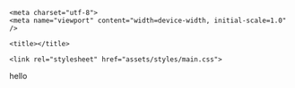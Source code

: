 <!DOCTYPE html>
<html lang="en">
<head>

	<meta charset="utf-8">
	<meta name="viewport" content="width=device-width, initial-scale=1.0" />
	
	<title></title>
	
	<link rel="stylesheet" href="assets/styles/main.css">
	
</head>
<body>
<P>hello</P>
	<script src="assets/scripts/main.js"></script>

</body>
</html>
